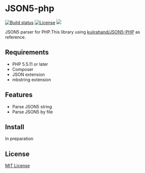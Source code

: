# JSON5-php

[![Build status](https://img.shields.io/travis/Hiroto-K/JSON5-php/master.svg?style=flat-square)](https://travis-ci.org/Hiroto-K/JSON5-php)
[![License](https://img.shields.io/github/license/Hiroto-K/JSON5-php.svg?style=flat-square)](https://github.com/Hiroto-K/JSON5-php/blob/master/LICENSE)
![](https://img.shields.io/badge/platform-Console-808080.svg?style=flat-square)

JSON5 parser for PHP.This library using [kujirahand/JSON5-PHP](https://github.com/kujirahand/JSON5-PHP) as reference.

## Requirements
- PHP 5.5.11 or later
- Composer
- JSON extension
- mbstring extension

## Features
- Parse JSON5 string
- Parse JSON5 by file

## Install
In preparation

## License
[MIT License](https://github.com/Hiroto-K/JSON5-php/blob/master/LICENSE "MIT License")